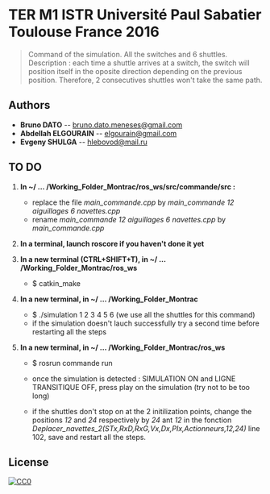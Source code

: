 # TER M1 ISTR Université Paul Sabatier Toulouse France 2016

> Command of the simulation.
> All the switches and 6 shuttles.
> Description : each time a shuttle arrives at a switch, the switch will position itself in the oposite direction depending on the previous position. Therefore, 2 consecutives shuttles won't take the same path.

## Authors
- __Bruno DATO__ -- bruno.dato.meneses@gmail.com
- __Abdellah ELGOURAIN__ -- elgourain@gmail.com
- __Evgeny SHULGA__ -- hlebovod@mail.ru

## TO DO

1. **In ~/ ... /Working_Folder_Montrac/ros_ws/src/commande/src :**

	- replace the file *main_commande.cpp* by *main_commande 12 aiguillages 6 navettes.cpp*
	- rename *main_commande 12 aiguillages 6 navettes.cpp* by *main_commande.cpp*


2. **In a terminal, launch roscore if you haven't done it yet**


3. **In a new terminal (CTRL+SHIFT+T), in ~/ ... /Working_Folder_Montrac/ros_ws**
	- $ catkin_make


4. **In a new terminal, in ~/ ... /Working_Folder_Montrac**

	- $ ./simulation 1 2 3 4 5 6 	(we use all the shuttles for this command)
	- if the simulation doesn't lauch successfully try a second time before restarting all the steps


5. **In a new terminal, in ~/ ... /Working_Folder_Montrac/ros_ws**
	- $ rosrun commande run
	- once the simulation is detected :  SIMULATION ON and LIGNE TRANSITIQUE OFF, press play on the simulation (try not to be too long)

	- if the shuttles don't stop on at the 2 initilization points, change the positions *12* and *24* respectively by *24* ant *12* in the fonction *Deplacer_navettes_2(STx,RxD,RxG,Vx,Dx,PIx,Actionneurs,12,24)* line 102, save and restart all the steps.




## License

[![CC0](https://licensebuttons.net/p/zero/1.0/88x31.png)](http://creativecommons.org/publicdomain/zero/1.0/)
